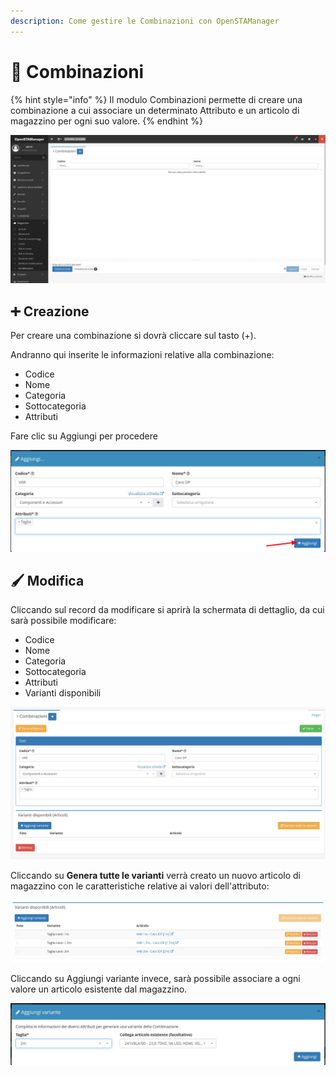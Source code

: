 ```yaml
---
description: Come gestire le Combinazioni con OpenSTAManager
---
```


# 🔳 Combinazioni

{% hint style="info" %}
Il modulo Combinazioni permette di creare una combinazione a cui associare un determinato Attributo e un articolo di magazzino per ogni suo valore.
{% endhint %}

![](<../../.gitbook/assets/image (52).png>)

## ➕ Creazione

Per creare una combinazione si dovrà cliccare sul tasto (+).

Andranno qui inserite le informazioni relative alla combinazione:

* Codice
* Nome
* Categoria
* Sottocategoria
* Attributi

Fare clic su Aggiungi per procedere

![](<../../.gitbook/assets/image (37) (1).png>)

## 🖌️ Modifica

Cliccando sul record da modificare si aprirà la schermata di dettaglio, da cui sarà possibile modificare:

* Codice
* Nome
* Categoria
* Sottocategoria
* Attributi
* Varianti disponibili

![](<../../.gitbook/assets/image (79).png>)

Cliccando su **Genera tutte le varianti** verrà creato un nuovo articolo di magazzino con le caratteristiche relative ai valori dell'attributo:

![](<../../.gitbook/assets/image (51).png>)

Cliccando su Aggiungi variante invece, sarà possibile associare a ogni valore un articolo esistente dal magazzino.

![](<../../.gitbook/assets/image (78) (2).png>)
